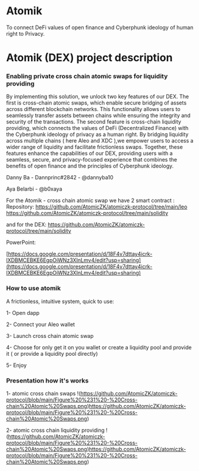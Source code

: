 # Atomik

To connect DeFi values of open finance and Cyberphunk ideology of human right to Privacy.

# Atomik (DEX) project description

### Enabling private cross chain atomic swaps for liquidity providing 
By implementing this solution, we unlock two key features of our DEX. The first is cross-chain atomic swaps, which enable secure bridging of assets across different blockchain networks. This functionality allows users to seamlessly transfer assets between chains while ensuring the integrity and security of the transactions.
The second feature is cross-chain liquidity providing, which connects the values of DeFi (Decentralized Finance) with the Cyberphunk ideology of privacy as a human right. By bridging liquidity across multiple chains ( here Aleo and XDC ),we empower users to access a wider range of liquidity and facilitate frictionless swaps. 
Together, these features enhance the capabilities of our DEX, providing users with a seamless, secure, and privacy-focused experience that combines the benefits of open finance and the principles of Cyberphunk ideology.

Danny Ba - Dannprinc#2842 - @dannyba10

Aya Belarbi - @b0xaya

For the Atomik - cross chain atomic swap we have 2 smart contract :
Repository:
https://github.com/AtomicZK/atomiczk-protocol/tree/main/leo
https://github.com/AtomicZK/atomiczk-protocol/tree/main/solidity

and for the DEX:
https://github.com/AtomicZK/atomiczk-protocol/tree/main/solidity

PowerPoint:

[https://docs.google.com/presentation/d/18F4v7dttay4icrk-lXDBMCEBKE6EgpOiWNz3XInLmv4/edit?usp=sharing](https://docs.google.com/presentation/d/18F4v7dttay4icrk-lXDBMCEBKE6EgpOiWNz3XInLmv4/edit?usp=sharing)

### How to use atomik

A frictionless, intuitive system, quick to use: 

1- Open dapp

2-  Connect your Aleo wallet 

3- Launch cross chain atomic swap

4- Choose for only get it on you wallet or create a liquidity pool and provide it ( or provide a liquidity pool directly)

5- Enjoy

### Presentation how it's works

1- atomic cross chain swaps
!(https://github.com/AtomicZK/atomiczk-protocol/blob/main/Figure%20%231%20-%20Cross-chain%20Atomic%20Swaps.png)https://github.com/AtomicZK/atomiczk-protocol/blob/main/Figure%20%231%20-%20Cross-chain%20Atomic%20Swaps.png)


2- atomic cross chain liquidity providing
!(https://github.com/AtomicZK/atomiczk-protocol/blob/main/Figure%20%231%20-%20Cross-chain%20Atomic%20Swaps.png)https://github.com/AtomicZK/atomiczk-protocol/blob/main/Figure%20%231%20-%20Cross-chain%20Atomic%20Swaps.png)
